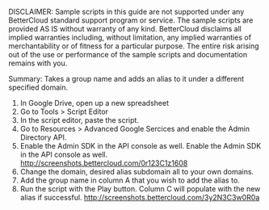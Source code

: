 DISCLAIMER: Sample scripts in this guide are not supported under any BetterCloud standard support program or service. The sample scripts are provided AS IS without warranty of any kind. BetterCloud disclaims all implied warranties including, without limitation, any implied warranties of merchantability or of fitness for a particular purpose. The entire risk arising out of the use or performance of the sample scripts and documentation remains with you.

Summary: Takes a group name and adds an alias to it under a different specified domain.


1) In Google Drive, open up a new spreadsheet 
2) Go to Tools > Script Editor
3) In the script editor, paste the script. 
4) Go to Resources > Advanced Google Sercices and enable the Admin Directory API. 
5) Enable the Admin SDK in the API console as well. Enable the Admin SDK in the API console as well. http://screenshots.bettercloud.com/0r123C1z1608
6) Change the domain, desired alias subdomain all to your own domains. 
7) Add the group name in column A that you wish to add the alias to.
8) Run the script with the Play button. Column C will populate with the new alias if successful. http://screenshots.bettercloud.com/3y2N3C3w0R0a

